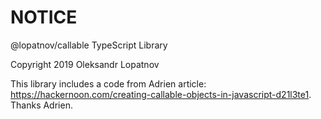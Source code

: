# NOTICE

@lopatnov/callable TypeScript Library

Copyright 2019 Oleksandr Lopatnov

This library includes a code from Adrien article: <https://hackernoon.com/creating-callable-objects-in-javascript-d21l3te1>. Thanks Adrien.
